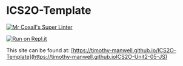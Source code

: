 # ICS2O-Template

[![Mr Coxall's Super Linter](https://github.com/Timothy-Manwell/ICS2O-Unit2-05-JS/workflows/Mr%20Coxall's%20Super%20Linter/badge.svg)](https://github.com/Timothy-Manwell/ICS2O-Unit2-05-JS/actions/)

[![Run on Repl.it](https://repl.it/badge/github/Timothy-Manwell/ICS2O-Unit2-05-JS)](https://repl.it/github/Timothy-ManwellICS2O-Unit2-05-JS)

This site can be found at: [https://timothy-manwell.github.io/ICS2O-Template](https://timothy-manwell.github.ioICS2O-Unit2-05-JS)
